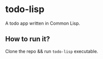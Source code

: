 # todo-lisp
A todo app written in Common Lisp. <br>

## How to run it?
Clone the repo && run `todo-lisp` executable.
